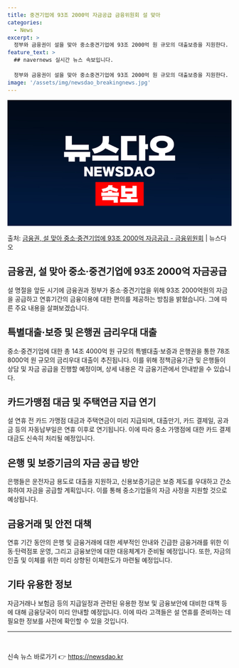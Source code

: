 ```yaml
---
title: 중견기업에 93조 2000억 자금공급 금융위원회 설 맞아
categories:
  - News
excerpt: >
  정부와 금융권이 설을 맞아 중소중견기업에 93조 2000억 원 규모의 대출보증을 지원한다. 또 설 연휴기간 …
feature_text: >
  ## navernews 실시간 뉴스 속보입니다.

  정부와 금융권이 설을 맞아 중소중견기업에 93조 2000억 원 규모의 대출보증을 지원한다. 또 설 연휴기간 …
image: '/assets/img/newsdao_breakingnews.jpg'
---
```


![뉴스다오 속보](/assets/img/newsdao_breakingnews.jpg)

<p>출처: <a href="https://newsdao.kr/3108" rel="dofollow">금융권, 설 맞아 중소·중견기업에 93조 2000억 자금공급   - 금융위원회</a> | 뉴스다오</p>

<h2 data-ke-size="size26">금융권, 설 맞아 중소·중견기업에 93조 2000억 자금공급</h2>
<p data-ke-size="size16">설 명절을 앞둔 시기에 금융권과 정부가 중소·중견기업을 위해 93조 2000억원의 자금을 공급하고 연휴기간의 금융이용에 대한 편의를 제공하는 방침을 밝혔습니다. 그에 따른 주요 내용을 살펴보겠습니다.</p>

<h2 data-ke-size="size24">특별대출·보증 및 은행권 금리우대 대출</h2>
<p data-ke-size="size16">중소·중견기업에 대한 총 14조 4000억 원 규모의 특별대출·보증과 은행권을 통한 78조 8000억 원 규모의 금리우대 대출이 추진됩니다. 이를 위해 정책금융기관 및 은행들이 상담 및 자금 공급을 진행할 예정이며, 상세 내용은 각 금융기관에서 안내받을 수 있습니다.</p>

<h2 data-ke-size="size24">카드가맹점 대금 및 주택연금 지급 연기</h2>
<p data-ke-size="size16">설 연휴 전 카드 가맹점 대금과 주택연금이 미리 지급되며, 대출만기, 카드 결제일, 공과금 등의 자동납부일은 연휴 이후로 연기됩니다. 이에 따라 중소 가맹점에 대한 카드 결제대금도 신속히 처리될 예정입니다.</p>

<h2 data-ke-size="size24">은행 및 보증기금의 자금 공급 방안</h2>
<p data-ke-size="size16">은행들은 운전자금 용도로 대출을 지원하고, 신용보증기금은 보증 제도를 우대하고 간소화하여 자금을 공급할 계획입니다. 이를 통해 중소기업들의 자금 사정을 지원할 것으로 예상됩니다.</p>

<h2 data-ke-size="size24">금융거래 및 안전 대책</h2>
<p data-ke-size="size16">연휴 기간 동안의 은행 및 금융거래에 대한 세부적인 안내와 긴급한 금융거래를 위한 이동·탄력점포 운영, 그리고 금융보안에 대한 대응체계가 준비될 예정입니다. 또한, 자금의 인출 및 이체를 위한 미리 상향된 이체한도가 마련될 예정입니다.</p>

<h2 data-ke-size="size24">기타 유용한 정보</h2>
<p data-ke-size="size16">자금거래나 보험금 등의 지급일정과 관련된 유용한 정보 및 금융보안에 대비한 대책 등에 대해 금융당국이 미리 안내할 예정입니다. 이에 따라 고객들은 설 연휴를 준비하는 데 필요한 정보를 사전에 확인할 수 있을 것입니다.</p>

<hr>
<p data-ke-size="size16">&nbsp;</p> 

신속 뉴스 바로가기 👉 <a href="https://newsdao.kr" rel="dofollow">https://newsdao.kr</a>


